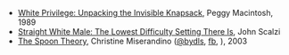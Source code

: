 
* [White Privilege: Unpacking the Invisible
Knapsack](https://psychology.umbc.edu/files/2016/10/White-Privilege_McIntosh-1989.pdf), Peggy Macintosh, 1989
* [Straight White Male: The Lowest Difficulty Setting There Is](https://whatever.scalzi.com/2012/05/15/straight-white-male-the-lowest-difficulty-setting-there-is/), John Scalzi
* [The Spoon Theory](https://www.butyoudontlooksick.com/the_spoon_theory/), Christine Miserandino ([@bydls](https://twitter.com/bydls), [fb](https://www.facebook.com/bydls), ), 2003

